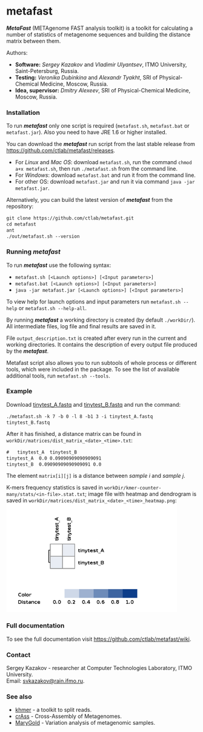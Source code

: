 metafast
========

***MetaFast*** (METAgenome FAST analysis toolkit) is a toolkit for calculating a number of statistics 
of metagenome sequences and building the distance matrix between them.

Authors:
* **Software:** *Sergey Kazakov* and *Vladimir Ulyantsev*, ITMO University, Saint-Petersburg, Russia.
* **Testing:** *Veronika Dubinkina* and *Alexandr Tyakht*, SRI of Physical-Chemical Medicine, Moscow, Russia.
* **Idea, supervisor:** *Dmitry Alexeev*, SRI of Physical-Chemical Medicine, Moscow, Russia.


### Installation

To run ***metafast*** only one script is required (`metafast.sh`, `metafast.bat` or `metafast.jar`). 
Also you need to have JRE 1.6 or higher installed.

You can download the ***metafast*** run script from the last stable release from <https://github.com/ctlab/metafast/releases>.

* For *Linux* and *Mac OS*: download `metafast.sh`, run the command `chmod a+x metafast.sh`, then run `./metafast.sh` from the command line.
* For *Windows*: download `metafast.bat` and run it from the command line.
* For other OS: download `metafast.jar` and run it via command `java -jar metafast.jar`.


Alternatively, you can build the latest version of ***metafast*** from the repository:
~~~
git clone https://github.com/ctlab/metafast.git
cd metafast 
ant
./out/metafast.sh --version
~~~


### Running ***metafast***

To run ***metafast*** use the following syntax:
* `metafast.sh [<Launch options>] [<Input parameters>]`
* `metafast.bat [<Launch options>] [<Input parameters>]`
* `java -jar metafast.jar [<Launch options>] [<Input parameters>]`

To view help for launch options and input parameters run `metafast.sh --help` or `metafast.sh --help-all`.

By running ***metafast*** a working directory is created (by default `./workDir/`). 
All intermediate files, log file and final results are saved in it. 

File `output_description.txt` is created after every run in the current and working directories. 
It contains the description of every output file produced by the ***metafast***.

Metafast script also allows you to run subtools of whole process or different tools, which were included in the package. 
To see the list of available additional tools, run `metafast.sh --tools`.


### Example

Download [tinytest_A.fastq](https://github.com/ctlab/metafast/raw/master/test_data/tinytest_A.fastq) and [tinytest_B.fastq](https://github.com/ctlab/metafast/raw/master/test_data/tinytest_B.fastq) and run the command:
~~~
./metafast.sh -k 7 -b 0 -l 8 -b1 3 -i tinytest_A.fastq tinytest_B.fastq
~~~

After it has finished, a distance matrix can be found in `workDir/matrices/dist_matrix_<date>_<time>.txt`:
~~~
#	tinytest_A	tinytest_B
tinytest_A	0.0	0.09090909090909091
tinytest_B	0.09090909090909091	0.0
~~~

The element `matrix[i][j]` is a distance between *sample i* and *sample j*.

K-mers frequency statistics is saved in `workDir/kmer-counter-many/stats/<in-file>.stat.txt`;
image file with heatmap and dendrogram is saved in `workDir/matrices/dist_matrix_<date>_<time>_heatmap.png`:<br/>
<img src="test_data/test_heatmap.png" alt="Test heatmap" width="450">


### Full documentation

To see the full documentation visit <https://github.com/ctlab/metafast/wiki>.


### Contact

Sergey Kazakov - researcher at Computer Technologies Laboratory, ITMO University.<br/>
Email: <a href="mailto:svkazakov@rain.ifmo.ru">svkazakov@rain.ifmo.ru</a>.


### See also

* [khmer](https://github.com/ged-lab/khmer) - a toolkit to split reads.
* [crAss](http://edwards.sdsu.edu/crass/) - Cross-Assembly of Metagenomes.
* [MaryGold](http://sourceforge.net/projects/metavar/) - Variation analysis of metagenomic samples.

